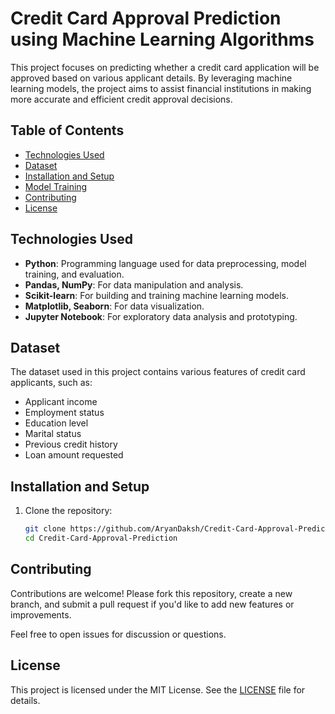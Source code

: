 # Credit Card Approval Prediction using Machine Learning Algorithms

This project focuses on predicting whether a credit card application will be approved based on various applicant details. By leveraging machine learning models, the project aims to assist financial institutions in making more accurate and efficient credit approval decisions.

## Table of Contents

- [Technologies Used](#technologies-used)
- [Dataset](#dataset)
- [Installation and Setup](#installation-and-setup)
- [Model Training](#model-training)
- [Contributing](#contributing)
- [License](#license)

## Technologies Used

- **Python**: Programming language used for data preprocessing, model training, and evaluation.
- **Pandas, NumPy**: For data manipulation and analysis.
- **Scikit-learn**: For building and training machine learning models.
- **Matplotlib, Seaborn**: For data visualization.
- **Jupyter Notebook**: For exploratory data analysis and prototyping.

## Dataset

The dataset used in this project contains various features of credit card applicants, such as:

- Applicant income
- Employment status
- Education level
- Marital status
- Previous credit history
- Loan amount requested

## Installation and Setup

1. Clone the repository:

   ```bash
   git clone https://github.com/AryanDaksh/Credit-Card-Approval-Prediction.git
   cd Credit-Card-Approval-Prediction

## Contributing

Contributions are welcome! Please fork this repository, create a new branch, and submit a pull request if you'd like to add new features or improvements.

Feel free to open issues for discussion or questions.

## License

This project is licensed under the MIT License. See the [LICENSE](LICENSE) file for details.